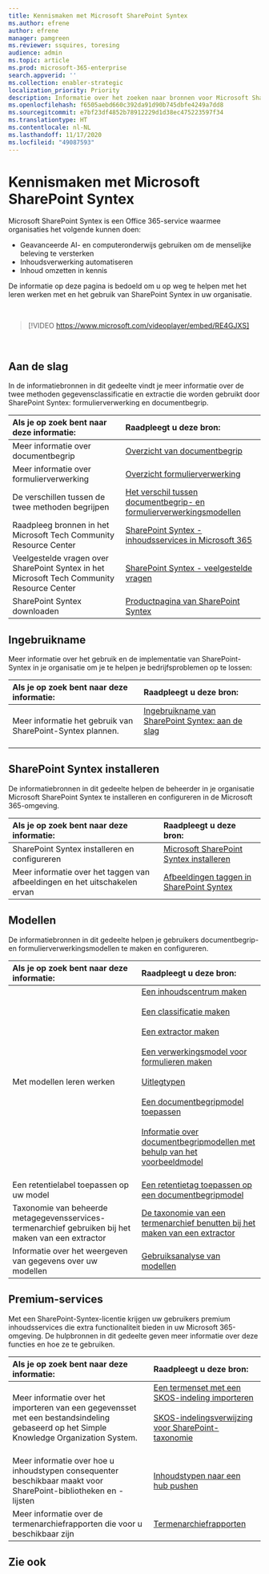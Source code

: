 ```yaml
---
title: Kennismaken met Microsoft SharePoint Syntex
ms.author: efrene
author: efrene
manager: pamgreen
ms.reviewer: ssquires, toresing
audience: admin
ms.topic: article
ms.prod: microsoft-365-enterprise
search.appverid: ''
ms.collection: enabler-strategic
localization_priority: Priority
description: Informatie over het zoeken naar bronnen voor Microsoft SharePoint Syntex.
ms.openlocfilehash: f6505aebd660c392da91d90b745dbfe4249a7dd8
ms.sourcegitcommit: e7bf23df4852b78912229d1d38ec475223597f34
ms.translationtype: HT
ms.contentlocale: nl-NL
ms.lasthandoff: 11/17/2020
ms.locfileid: "49087593"
---
```

# <a name="introduction-to-microsoft-sharepoint-syntex"></a>Kennismaken met Microsoft SharePoint Syntex

Microsoft SharePoint Syntex is een Office 365-service waarmee organisaties het volgende kunnen doen:

- Geavanceerde AI- en computeronderwijs gebruiken om de menselijke beleving te versterken
- Inhoudsverwerking automatiseren
- Inhoud omzetten in kennis

De informatie op deze pagina is bedoeld om u op weg te helpen met het leren werken met en het gebruik van SharePoint Syntex in uw organisatie.

</br>

> [!VIDEO https://www.microsoft.com/videoplayer/embed/RE4GJXS] 

</br>

## <a name="get-started"></a>Aan de slag

In de informatiebronnen in dit gedeelte vindt je meer informatie over de twee methoden gegevensclassificatie en extractie die worden gebruikt door SharePoint Syntex: formulierverwerking en documentbegrip.

| Als je op zoek bent naar deze informatie: | Raadpleegt u deze bron: |
|:-----|:-----|
|Meer informatie over documentbegrip|[Overzicht van documentbegrip](https://docs.microsoft.com/microsoft-365/contentunderstanding/document-understanding-overview)|
|Meer informatie over formulierverwerking|[Overzicht formulierverwerking](https://docs.microsoft.com/microsoft-365/contentunderstanding/form-processing-overview)|
|De verschillen tussen de twee methoden begrijpen|[Het verschil tussen documentbegrip- en formulierverwerkingsmodellen](https://docs.microsoft.com/microsoft-365/contentunderstanding/difference-between-document-understanding-and-form-processing-model)|
|Raadpleeg bronnen in het Microsoft Tech Community Resource Center|[SharePoint Syntex - inhoudsservices in Microsoft 365](https://resources.techcommunity.microsoft.com/sharepoint-syntex/)|
|Veelgestelde vragen over SharePoint Syntex in het Microsoft Tech Community Resource Center |[SharePoint Syntex - veelgestelde vragen](https://resources.techcommunity.microsoft.com/project-cortex-microsoft-365/faq/)|
|SharePoint Syntex downloaden |[Productpagina van SharePoint Syntex](https://www.microsoft.com/microsoft-365/enterprise/sharepoint-syntex)|

## <a name="adoption"></a>Ingebruikname

Meer informatie over het gebruik en de implementatie van SharePoint-Syntex in je organisatie om je te helpen je bedrijfsproblemen op te lossen: 

| Als je op zoek bent naar deze informatie: | Raadpleegt u deze bron: |
|:-----|:-----|
|Meer informatie het gebruik van SharePoint-Syntex plannen. |[Ingebruikname van SharePoint Syntex: aan de slag](https://docs.microsoft.com/microsoft-365/contentunderstanding/adoption-getstarted)<br><br>|  

## <a name="set-up-sharepoint-syntex"></a>SharePoint Syntex installeren

De informatiebronnen in dit gedeelte helpen de beheerder in je organisatie Microsoft SharePoint Syntex te installeren en configureren in de Microsoft 365-omgeving.

| Als je op zoek bent naar deze informatie: | Raadpleegt u deze bron: |
|:-----|:-----|
|SharePoint Syntex installeren en configureren|[Microsoft SharePoint Syntex installeren](https://docs.microsoft.com/microsoft-365/contentunderstanding/set-up-content-understanding)|
|Meer informatie over het taggen van afbeeldingen en het uitschakelen ervan|[Afbeeldingen taggen in SharePoint Syntex](https://docs.microsoft.com/microsoft-365/contentunderstanding/image-tagging)|

## <a name="models"></a>Modellen

De informatiebronnen in dit gedeelte helpen je gebruikers documentbegrip- en formulierverwerkingsmodellen te maken en configureren.

| Als je op zoek bent naar deze informatie: | Raadpleegt u deze bron: |
|:-----|:-----|
|Met modellen leren werken|[Een inhoudscentrum maken](https://docs.microsoft.com/microsoft-365/contentunderstanding/create-a-content-center)<br><br>[Een classificatie maken](https://docs.microsoft.com/microsoft-365/contentunderstanding/create-a-classifier)<br><br>[Een extractor maken](https://docs.microsoft.com/microsoft-365/contentunderstanding/create-an-extractor)<br><br>[Een verwerkingsmodel voor formulieren maken](https://docs.microsoft.com/microsoft-365/contentunderstanding/create-a-form-processing-model)<br><br>[Uitlegtypen](https://docs.microsoft.com/microsoft-365/contentunderstanding/form-processing-overview)<br><br>[Een documentbegripmodel toepassen](https://docs.microsoft.com/microsoft-365/contentunderstanding/apply-a-model)<br><br>[Informatie over documentbegripmodellen met behulp van het voorbeeldmodel](https://docs.microsoft.com/microsoft-365/contentunderstanding/learn-about-document-understanding-models-through-the-sample-model)<br><br>|
|Een retentielabel toepassen op uw model|[Een retentietag toepassen op een documentbegripmodel](https://docs.microsoft.com/microsoft-365/contentunderstanding/apply-a-retention-label-to-a-model)|
|Taxonomie van beheerde metagegevensservices-termenarchief gebruiken bij het maken van een extractor|[De taxonomie van een termenarchief benutten bij het maken van een extractor](https://docs.microsoft.com/microsoft-365/contentunderstanding/leverage-term-store-taxonomy)|
|Informatie over het weergeven van gegevens over uw modellen|[Gebruiksanalyse van modellen](https://docs.microsoft.com/microsoft-365/contentunderstanding/model-usage-analytics)|

## <a name="premium-services"></a>Premium-services

Met een SharePoint-Syntex-licentie krijgen uw gebruikers premium inhoudsservices die extra functionaliteit bieden in uw Microsoft 365-omgeving. De hulpbronnen in dit gedeelte geven meer informatie over deze functies en hoe ze te gebruiken.

| Als je op zoek bent naar deze informatie: | Raadpleegt u deze bron: |
|:-----|:-----|
|Meer informatie over het importeren van een gegevensset met een bestandsindeling gebaseerd op het Simple Knowledge Organization System.|[Een termenset met een SKOS-indeling importeren](https://docs.microsoft.com/microsoft-365/contentunderstanding/import-term-set-skos)<br><br>[SKOS-indelingsverwijzing voor SharePoint-taxonomie](https://docs.microsoft.com/microsoft-365/contentunderstanding/skos-format-reference)<br><br>|
|Meer informatie over hoe u inhoudstypen consequenter beschikbaar maakt voor SharePoint-bibliotheken en -lijsten|[Inhoudstypen naar een hub pushen](https://docs.microsoft.com/microsoft-365/contentunderstanding/push-content-type-to-hub)|
|Meer informatie over de termenarchiefrapporten die voor u beschikbaar zijn|[Termenarchiefrapporten](https://docs.microsoft.com/microsoft-365/contentunderstanding/term-store-analytics)|

## <a name="see-also"></a>Zie ook
